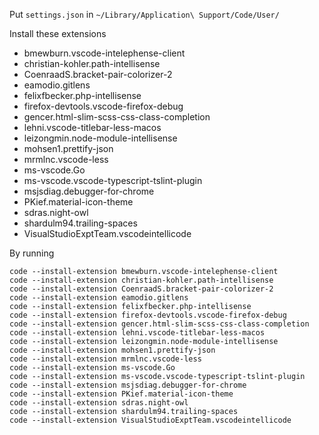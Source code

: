 Put `settings.json` in `~/Library/Application\ Support/Code/User/`

Install these extensions
- bmewburn.vscode-intelephense-client
- christian-kohler.path-intellisense
- CoenraadS.bracket-pair-colorizer-2
- eamodio.gitlens
- felixfbecker.php-intellisense
- firefox-devtools.vscode-firefox-debug
- gencer.html-slim-scss-css-class-completion
- lehni.vscode-titlebar-less-macos
- leizongmin.node-module-intellisense
- mohsen1.prettify-json
- mrmlnc.vscode-less
- ms-vscode.Go
- ms-vscode.vscode-typescript-tslint-plugin
- msjsdiag.debugger-for-chrome
- PKief.material-icon-theme
- sdras.night-owl
- shardulm94.trailing-spaces
- VisualStudioExptTeam.vscodeintellicode

By running
```
code --install-extension bmewburn.vscode-intelephense-client
code --install-extension christian-kohler.path-intellisense
code --install-extension CoenraadS.bracket-pair-colorizer-2
code --install-extension eamodio.gitlens
code --install-extension felixfbecker.php-intellisense
code --install-extension firefox-devtools.vscode-firefox-debug
code --install-extension gencer.html-slim-scss-css-class-completion
code --install-extension lehni.vscode-titlebar-less-macos
code --install-extension leizongmin.node-module-intellisense
code --install-extension mohsen1.prettify-json
code --install-extension mrmlnc.vscode-less
code --install-extension ms-vscode.Go
code --install-extension ms-vscode.vscode-typescript-tslint-plugin
code --install-extension msjsdiag.debugger-for-chrome
code --install-extension PKief.material-icon-theme
code --install-extension sdras.night-owl
code --install-extension shardulm94.trailing-spaces
code --install-extension VisualStudioExptTeam.vscodeintellicode
```
